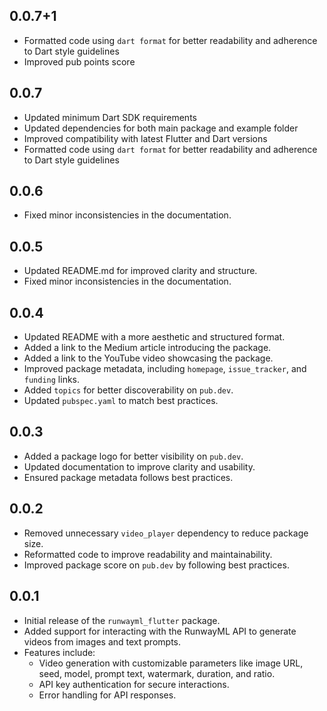 ## 0.0.7+1

- Formatted code using `dart format` for better readability and adherence to Dart style guidelines
- Improved pub points score

## 0.0.7

- Updated minimum Dart SDK requirements
- Updated dependencies for both main package and example folder
- Improved compatibility with latest Flutter and Dart versions
- Formatted code using `dart format` for better readability and adherence to Dart style guidelines

## 0.0.6

- Fixed minor inconsistencies in the documentation.

## 0.0.5

- Updated README.md for improved clarity and structure.
- Fixed minor inconsistencies in the documentation.

## 0.0.4

- Updated README with a more aesthetic and structured format.
- Added a link to the Medium article introducing the package.
- Added a link to the YouTube video showcasing the package.
- Improved package metadata, including `homepage`, `issue_tracker`, and `funding` links.
- Added `topics` for better discoverability on `pub.dev`.
- Updated `pubspec.yaml` to match best practices.

## 0.0.3

- Added a package logo for better visibility on `pub.dev`.
- Updated documentation to improve clarity and usability.
- Ensured package metadata follows best practices.

## 0.0.2

- Removed unnecessary `video_player` dependency to reduce package size.
- Reformatted code to improve readability and maintainability.
- Improved package score on `pub.dev` by following best practices.

## 0.0.1

- Initial release of the `runwayml_flutter` package.
- Added support for interacting with the RunwayML API to generate videos from images and text prompts.
- Features include:
  - Video generation with customizable parameters like image URL, seed, model, prompt text, watermark, duration, and ratio.
  - API key authentication for secure interactions.
  - Error handling for API responses.
